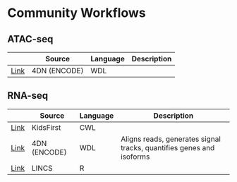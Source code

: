 # Community Workflows

## ATAC-seq

|  | Source | Language | Description |
| --- | --- | --- | --- |
| [Link](https://github.com/4dn-dcic/atac-seq-pipeline) | 4DN (ENCODE) | WDL | |

## RNA-seq

|  | Source | Language | Description |
| --- | --- | --- | --- |
| [Link](https://github.com/kids-first/kf-rnaseq-workflow) | KidsFirst | CWL | |
| [Link](https://github.com/4dn-dcic/rna-seq-pipeline) | 4DN (ENCODE) | WDL | Aligns reads, generates signal tracks, quantifies genes and isoforms |
| [Link](https://github.com/dcic/RNA-seq-pipelines) | LINCS | R |  |
